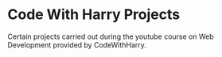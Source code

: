 # Code With Harry Projects #
Certain projects carried out during the youtube course on Web Development provided by CodeWithHarry.
